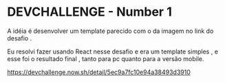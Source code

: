 # DEVCHALLENGE - Number 1

A idéia é desenvolver um template  parecido com o da imagem no link do desafio . 

Eu resolvi fazer usando React nesse desafio e era um template simples , e esse foi o resultado final , tanto para pc quanto para a versão mobile. 



https://devchallenge.now.sh/detail/5ec9a7fc10e94a38493d3910
